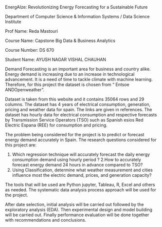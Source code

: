 EnergAIze: Revolutionizing Energy Forecasting for a Sustainable Future

Department of Computer Science & Information Systems / Data Science Institute 

Prof Name: Reda Mastouri

Course Name: Capstone Big Data & Business Analytics 

Course Number: DS 670

Student Name: AYUSH NAGAR
              VISHAL CHAUHAN

Demand Forecasting is an important area for business and country alike. Energy demand is increasing due to an increase in technological advancement. It is a need of time to tackle climate with machine learning. Therefore, for this project the dataset is chosen from “ Entsoe ANDOpenweather”. 

Dataset is taken from this website and it contains 35064 rows and 29 columns. The dataset has 4 years of electrical consumption, generation, pricing and weather data for spain. The links are given in references. The dataset has hourly data for electrical consumption and respective forecasts by Transmission Service Operators (TSO) such as Spanish esios Red Electric Espana (REE) for consumption and pricing.

The problem being considered for the project is to predict or forecast energy demand
accurately in Spain. The research questions considered for this project are: 
1. Which regression technique will accurately forecast the daily energy consumption demand using hourly period ? 
2.How to accurately forecast energy demand 24 hours in advance compared to TSO? 
3. Using Classification, determine what weather measurement and cities influence most the electric demand, prices, and generation capacity? 

The tools that will be used are Python jupyter, Tableau, R, Excel and others as needed.
The systematic data analysis process approach will be used for the project. 

After date selection, initial analysis will be carried out followed by the exploratory analysis (EDA). Then experimental design and model building will be carried out. Finally performance evaluation will be done together with recommendations and conclusions.
